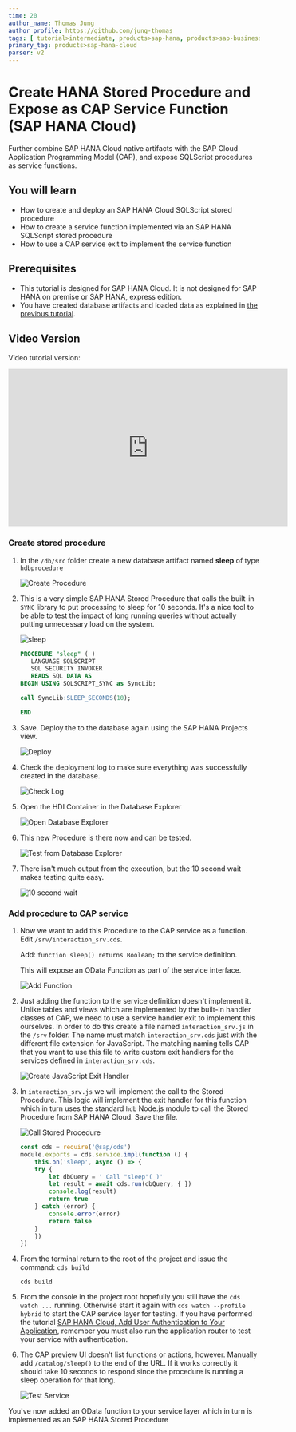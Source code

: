 ```yaml
---
time: 20
author_name: Thomas Jung
author_profile: https://github.com/jung-thomas
tags: [ tutorial>intermediate, products>sap-hana, products>sap-business-application-studio, software-product-function>sap-cloud-application-programming-model]
primary_tag: products>sap-hana-cloud
parser: v2
---
```


# Create HANA Stored Procedure and Expose as CAP Service Function (SAP HANA Cloud)

<!-- description -->Further combine SAP HANA Cloud native artifacts with the SAP Cloud Application Programming Model (CAP), and expose SQLScript procedures as service functions.

## You will learn

- How to create and deploy an SAP HANA Cloud SQLScript stored procedure
- How to create a service function implemented via an SAP HANA SQLScript stored procedure
- How to use a CAP service exit to implement the service function

## Prerequisites

- This tutorial is designed for SAP HANA Cloud. It is not designed for SAP HANA on premise or SAP HANA, express edition.
- You have created database artifacts and loaded data as explained in [the previous tutorial](hana-cloud-cap-calc-view).

## Video Version

Video tutorial version:

<iframe width="560" height="315" src="https://www.youtube.com/embed/wr9KpbqsNpM" frameborder="0" allow="accelerometer; autoplay; clipboard-write; encrypted-media; gyroscope; picture-in-picture" allowfullscreen></iframe>

### Create stored procedure

1. In the `/db/src` folder create a new database artifact named **sleep** of type `hdbprocedure`

    ![Create Procedure](create_procedure.png)

1. This is a very simple SAP HANA Stored Procedure that calls the built-in `SYNC` library to put processing to sleep for 10 seconds. It's a nice tool to be able to test the impact of long running queries without actually putting unnecessary load on the system.

    ![sleep](sleep.png)

    ```SQL
    PROCEDURE "sleep" ( )
       LANGUAGE SQLSCRIPT
       SQL SECURITY INVOKER
       READS SQL DATA AS
    BEGIN USING SQLSCRIPT_SYNC as SyncLib;

    call SyncLib:SLEEP_SECONDS(10);

    END
    ```

1. Save.  Deploy the to the database again using the SAP HANA Projects view.

    ![Deploy](deploy.png)

1. Check the deployment log to make sure everything was successfully created in the database.

    ![Check Log](check_log.png)

1. Open the HDI Container in the Database Explorer

    ![Open Database Explorer](open_db_explorer.png)

1. This new Procedure is there now and can be tested.

    ![Test from Database Explorer](test_from_db_explorer.png)

1. There isn't much output from the execution, but the 10 second wait makes testing quite easy.

    ![10 second wait](10_seconds.png)

### Add procedure to CAP service

1. Now we want to add this Procedure to the CAP service as a function.  Edit `/srv/interaction_srv.cds`.

    Add: ```function sleep() returns Boolean;``` to the service definition.

    This will expose an OData Function as part of the service interface.

    ![Add Function](add_function.png)

1. Just adding the function to the service definition doesn't implement it. Unlike tables and views which are implemented by the built-in handler classes of CAP, we need to use a service handler exit to implement this ourselves. In order to do this create a file named `interaction_srv.js` in the `/srv` folder. The name must match `interaction_srv.cds` just with the different file extension for JavaScript. The matching naming tells CAP that you want to use this file to write custom exit handlers for the services defined in `interaction_srv.cds`.

    ![Create JavaScript Exit Handler](create_exit.png)

1. In `interaction_srv.js` we will implement the call to the Stored Procedure.  This logic will implement the exit handler for this function which in turn uses the standard `hdb` Node.js module to call the Stored Procedure from SAP HANA Cloud.  Save the file.

    ![Call Stored Procedure](call_stored_procedure.png)

    ```JavaScript
    const cds = require('@sap/cds')
    module.exports = cds.service.impl(function () {
        this.on('sleep', async () => {
        try {
            let dbQuery = ' Call "sleep"( )'
            let result = await cds.run(dbQuery, { })
            console.log(result)
            return true
        } catch (error) {
            console.error(error)
            return false
        }
        })
    })
    ```

1. From the terminal return to the root of the project and issue the command: `cds build`

    ```shell
    cds build
    ```

1. From the console in the project root hopefully you still have the `cds watch ...` running. Otherwise start it again with `cds watch --profile hybrid` to start the CAP service layer for testing.  If you have performed the tutorial [SAP HANA Cloud, Add User Authentication to Your Application](hana-cloud-cap-add-authentication), remember you must also run the application router to test your service with authentication.

1. The CAP preview UI doesn't list functions or actions, however. Manually add `/catalog/sleep()` to the end of the URL. If it works correctly it should take 10 seconds to respond since the procedure is running a sleep operation for that long.

    ![Test Service](sleep_true.png)

You've now added an OData function to your service layer which in turn is implemented as an SAP HANA Stored Procedure  
